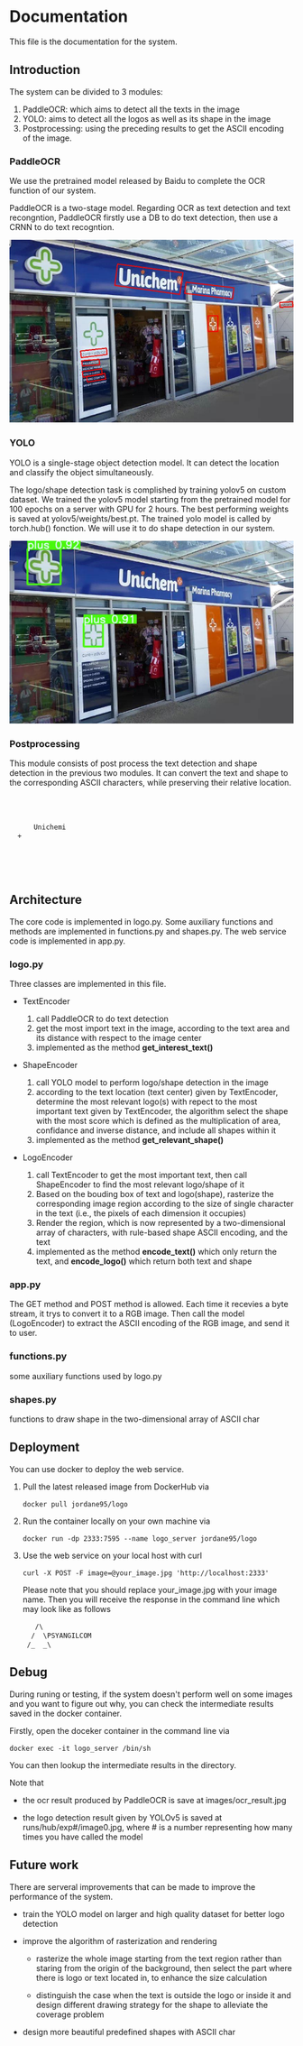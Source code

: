 # Documentation

This file is the documentation for the system.

## Introduction

The system can be divided to 3 modules:

1. PaddleOCR: which aims to detect all the texts in the image
2. YOLO: aims to detect all the logos as well as its shape in the image
3. Postprocessing: using the preceding results to get the ASCII encoding of the image.

### PaddleOCR

We use the pretrained model released by Baidu to complete the OCR function of our system.

PaddleOCR is a two-stage model. Regarding OCR as text detection and text recongntion, PaddleOCR firstly use a DB to do text detection, then use a CRNN to do text recogntion.

![ocr](ocr_result.jpg)

### YOLO

YOLO is a single-stage object detection model. It can detect the location and classify the object simultaneously.

The logo/shape detection task is complished by training yolov5 on custom dataset. We trained the yolov5 model starting from the pretrained model for 100 epochs on a server with GPU for 2 hours. The best performing weights is saved at yolov5/weights/best.pt. The trained yolo model is called by torch.hub() fonction. We will use it to do shape detection in our system.

![yolo](image0.jpg)

### Postprocessing

This module consists of post process the text detection and shape detection in the previous two modules. It can convert the text and shape to the corresponding ASCII characters, while preserving their relative location.

```
                  
                  
                  
      Unichemi    
  +               
                  
                  
                  
                  

```



## Architecture

The core code is implemented in logo.py. Some auxiliary functions and methods are implemented in functions.py and shapes.py. The web service code is implemented in app.py.

### logo.py

Three classes are implemented in this file.

* TextEncoder
  1. call PaddleOCR to do text detection
  2. get the most import text in the image, according to the text area and its distance with respect to the image center
  3. implemented as the method **get_interest_text()** 

* ShapeEncoder
  1. call YOLO model to perform logo/shape detection in the image
  2. according to the text location (text center) given by TextEncoder, determine the most relevant logo(s) with repect to the most important text given by TextEncoder, the algorithm select the shape with the most score which is defined as the multiplication of area, confidance and inverse distance, and include all shapes within it
  3. implemented as the method **get_relevant_shape()**

* LogoEncoder
  1. call TextEncoder to get the most important text, then call ShapeEncoder to find the most relevant logo/shape of it
  2. Based on the bouding box of text and logo(shape), rasterize the corresponding image region according to the size of single character in the text (i.e., the pixels of each dimension it occupies)
  3. Render the region, which is now represented by a two-dimensional array of characters, with rule-based shape ASCII encoding, and the text
  4. implemented as the method **encode_text()** which only return the text, and **encode_logo()** which return both text and shape

### app.py

The GET method and POST method is allowed. Each time it recevies a byte stream, it trys to convert it to a RGB image. Then call the model (LogoEncoder) to extract the ASCII encoding of the RGB image, and send it to user.

### functions.py

some auxiliary functions used by logo.py

### shapes.py

functions to draw shape in the two-dimensional array of ASCII char

## Deployment

You can use docker to deploy the web service.

1. Pull the latest released image from DockerHub via

   ```
   docker pull jordane95/logo
   ```

2. Run the container locally on your own machine via

   ```
   docker run -dp 2333:7595 --name logo_server jordane95/logo
   ```

3. Use the web service on your local host with curl

   ```
   curl -X POST -F image=@your_image.jpg 'http://localhost:2333'
   ```

   Please note that you should replace your_image.jpg with your image name. Then you will receive the response in the command line which may look like as follows

   ```
      /\              
     /  \PSYANGILCOM  
    /_  _\            
   ```

## Debug

During runing or testing, if the system doesn't perform well on some images and you want to figure out why, you can check the intermediate results saved in the docker container.

Firstly, open the doceker container in the command line via

```
docker exec -it logo_server /bin/sh
```

You can then lookup the intermediate results in the directory.

Note that 

* the ocr result produced by PaddleOCR is save at images/ocr_result.jpg

* the logo detection result given by YOLOv5 is saved at runs/hub/exp#/image0.jpg, where # is a number representing how many times you have called the model

## Future work

There are serveral improvements that can be made to improve the performance of the system.

* train the YOLO model on larger and high quality dataset for better logo detection

* improve the algorithm of rasterization and rendering

  * rasterize the whole image starting from the text region rather than staring from the origin of the background, then select the part where there is logo or text located in, to enhance the size calculation

  * distinguish the case when the text is outside the logo or inside it and design different drawing strategy for the shape to alleviate the coverage problem

* design more beautiful predefined shapes with ASCII char

